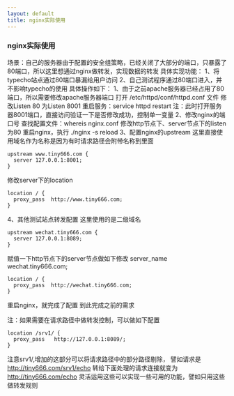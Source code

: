 ```yaml
---
layout: default
title: nginx实际使用
---
```


### nginx实际使用

场景：自己的服务器由于配置的安全组策略，已经关闭了大部分的端口，只暴露了80端口，所以这里想通过nginx做转发，实现数据的转发
具体实现功能：
1、将typecho站点通过80端口暴漏给用户访问
2、自己测试程序通过80端口进入，并不影响typecho的使用
具体操作如下：
1、由于之前apache服务器已经占用了80端口，所以需要修改apache服务器端口
打开 /etc/httpd/conf/httpd.conf 文件
修改Listen 80 为Listen 8001
重启服务：service httpd restart
注：此时打开服务器8001端口，直接访问验证一下是否修改成功，控制单一变量
2、修改nginx的端口号
查找配置文件：whereis nginx.conf
修改http节点下、server节点下的listen为80
重启nginx，执行 ./nginx -s reload
3、配置nginx的upstream
这里直接使用域名作为名称是因为有时请求路径会附带名称到里面
```
upstream www.tiny666.com {
  server 127.0.0.1:8001;
}
```
修改server下的location
```
location / {
  proxy_pass  http://www.tiny666.com;
}
```
4、其他测试站点转发配置
这里使用的是二级域名
```
upstream wechat.tiny666.com {
  server 127.0.0.1:8089;
}
```
赋值一下http节点下的server节点做如下修改
server_name wechat.tiny666.com;
```
location / {
  proxy_pass  http://wechat.tiny666.com;
}
```
重启nginx，就完成了配置
到此完成之前的需求

注：如果需要在请求路径中做转发控制，可以做如下配置
```
location /srv1/ {
  proxy_pass   http://127.0.0.1:8089/;
}
```

注意srv1/,增加的这部分可以将请求路径中的部分路径剔除，
譬如请求是
http://tiny666.com/srv1/echo
转给下面处理的请求连接就变为
http://tiny666.com/echo
灵活运用这些可以实现一些可用的功能，譬如只用这些做转发规则